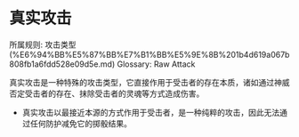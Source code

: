 # 真实攻击

所属规则: 攻击类型 (%E6%94%BB%E5%87%BB%E7%B1%BB%E5%9E%8B%201b4d619a067b808fb1a6fdd528e09d5e.md)
Glossary: Raw Attack

真实攻击是一种特殊的攻击类型，它直接作用于受击者的存在本质，诸如通过神威否定受击者的存在、抹除受击者的灵魂等方式造成伤害。

- 真实攻击以最接近本源的方式作用于受击者，是一种纯粹的攻击，因此无法通过任何防护减免它的掷骰结果。